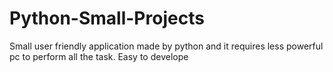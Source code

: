# Python-Small-Projects
Small user friendly application made by python and it  requires less powerful pc to perform all the task. Easy to develope
